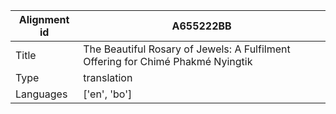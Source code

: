 |Alignment id | A655222BB
| --- | --- 
|Title | The Beautiful Rosary of Jewels: A Fulfilment Offering for Chimé Phakmé Nyingtik 
|Type | translation
|Languages | ['en', 'bo']